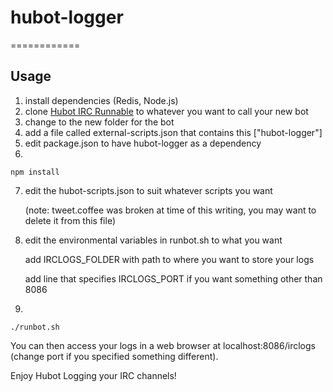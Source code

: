 # hubot-logger
============

## Usage

1. install dependencies (Redis, Node.js)
2. clone [Hubot IRC Runnable](https://github.com/jgable/hubot-irc-runnable) to whatever you want to call your new bot
3. change to the new folder for the bot
4. add a file called external-scripts.json that contains this ["hubot-logger"]
5. edit package.json to have hubot-logger as a dependency
6. 
```
npm install
```
7. edit the hubot-scripts.json to suit whatever scripts you want

   (note: tweet.coffee was broken at time of this writing, you may want to delete it from this file)
   
8. edit the environmental variables in runbot.sh to what you want
  
    add IRCLOGS_FOLDER with path to where you want to store your logs

    add line that specifies IRCLOGS_PORT if you want something other than 8086

9.
```
./runbot.sh
```

You can then access your logs in a web browser at localhost:8086/irclogs (change port if you specified something different).

Enjoy Hubot Logging your IRC channels!
